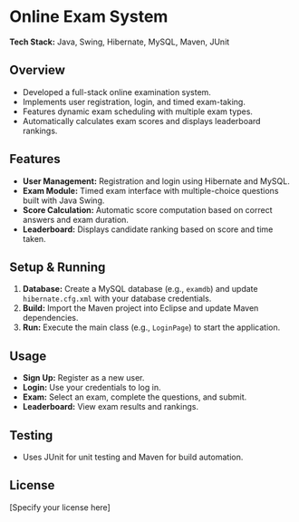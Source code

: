 # Online Exam System

**Tech Stack:** Java, Swing, Hibernate, MySQL, Maven, JUnit

## Overview
- Developed a full-stack online examination system.
- Implements user registration, login, and timed exam-taking.
- Features dynamic exam scheduling with multiple exam types.
- Automatically calculates exam scores and displays leaderboard rankings.

## Features
- **User Management:** Registration and login using Hibernate and MySQL.
- **Exam Module:** Timed exam interface with multiple-choice questions built with Java Swing.
- **Score Calculation:** Automatic score computation based on correct answers and exam duration.
- **Leaderboard:** Displays candidate ranking based on score and time taken.

## Setup & Running
1. **Database:** Create a MySQL database (e.g., `examdb`) and update `hibernate.cfg.xml` with your database credentials.
2. **Build:** Import the Maven project into Eclipse and update Maven dependencies.
3. **Run:** Execute the main class (e.g., `LoginPage`) to start the application.

## Usage
- **Sign Up:** Register as a new user.
- **Login:** Use your credentials to log in.
- **Exam:** Select an exam, complete the questions, and submit.
- **Leaderboard:** View exam results and rankings.

## Testing
- Uses JUnit for unit testing and Maven for build automation.

## License
[Specify your license here]
